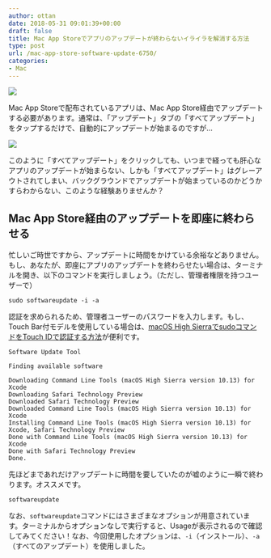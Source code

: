 ```yaml
---
author: ottan
date: 2018-05-31 09:01:39+00:00
draft: false
title: Mac App Storeでアプリのアップデートが終わらないイライラを解消する方法
type: post
url: /mac-app-store-software-update-6750/
categories:
- Mac
---
```


![](/uploads/2018/05/180531-5b0fb80f82c5a.jpg)






Mac App Storeで配布されているアプリは、Mac App Store経由でアップデートする必要があります。通常は、「アップデート」タブの「すべてアップデート」をタップするだけで、自動的にアップデートが始まるのですが…





![](/uploads/2018/05/180531-5b0fb85402cfb.png)






このように「すべてアップデート」をクリックしても、いつまで経っても肝心なアプリのアップデートが始まらない、しかも「すべてアップデート」はグレーアウトされてしまい、バックグラウンドでアップデートが始まっているのかどうかすらわからない、このような経験ありませんか？





## Mac App Store経由のアップデートを即座に終わらせる





忙しいご時世ですから、アップデートに時間をかけている余裕などありません。もし、あなたが、即座にアプリのアップデートを終わらせたい場合は、ターミナルを開き、以下のコマンドを実行しましょう。（ただし、管理者権限を持つユーザーで）




    
    sudo softwareupdate -i -a





認証を求められるため、管理者ユーザーのパスワードを入力します。もし、Touch Bar付モデルを使用している場合は、[macOS High SierraでsudoコマンドをTouch IDで認証する方法](/sudo-touch-id-macbook-6332/)が便利です。




    
    Software Update Tool
    
    Finding available software
    
    Downloading Command Line Tools (macOS High Sierra version 10.13) for Xcode
    Downloading Safari Technology Preview
    Downloaded Safari Technology Preview
    Downloaded Command Line Tools (macOS High Sierra version 10.13) for Xcode
    Installing Command Line Tools (macOS High Sierra version 10.13) for Xcode, Safari Technology Preview
    Done with Command Line Tools (macOS High Sierra version 10.13) for Xcode
    Done with Safari Technology Preview
    Done.





先ほどまであれだけアップデートに時間を要していたのが嘘のように一瞬で終わります。オススメです。




    
    softwareupdate





なお、`softwareupdate`コマンドにはさまざまなオプションが用意されています。ターミナルからオプションなしで実行すると、Usageが表示されるので確認してみてください！なお、今回使用したオプションは、`-i`（インストール）、`-a`（すべてのアップデート）を使用しました。
